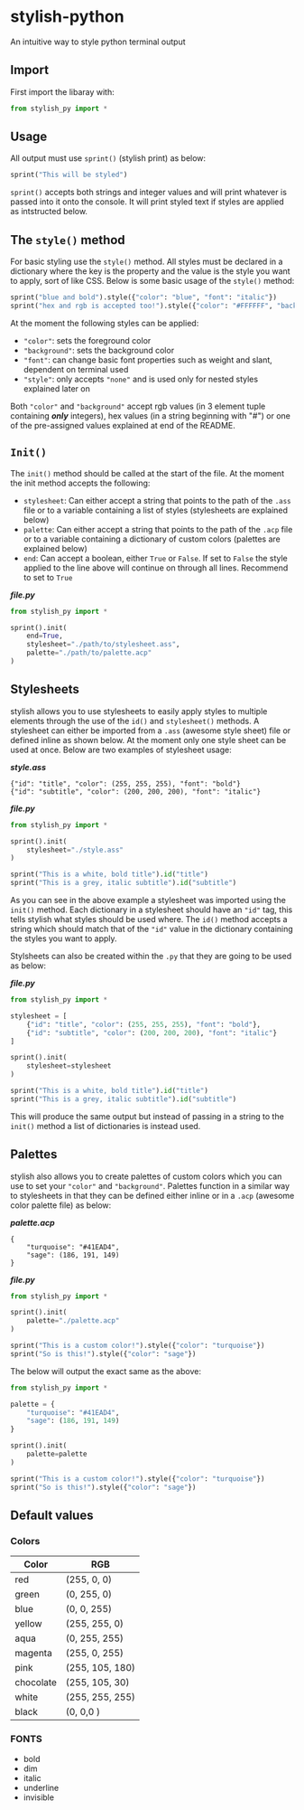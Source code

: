 # stylish-python
An intuitive way to style python terminal output

## Import

First import the libaray with:
```python
from stylish_py import *
```

## Usage

All output must use `sprint()` (stylish print) as below:
```python
sprint("This will be styled")
```
`sprint()` accepts both strings and integer values and will print whatever is passed into it onto the console. It will print styled text if styles are applied as intstructed below.

## The `style()` method

For basic styling use the `style()` method. All styles must be declared in a dictionary where the key is the property and the value is the style you want to apply, sort of like CSS. Below is some basic usage of the `style()` method:
```python
sprint("blue and bold").style({"color": "blue", "font": "italic"})
sprint("hex and rgb is accepted too!").style({"color": "#FFFFFF", "background": (0,0,0)})
```

At the moment the following styles can be applied:
* `"color"`: sets the foreground color
* `"background"`: sets the background color
* `"font"`: can change basic font properties such as weight and slant, dependent on terminal used
* `"style"`: only accepts `"none"` and is used only for nested styles explained later on

Both `"color"` and `"background"` accept rgb values (in 3 element tuple containing ***only*** integers), hex values (in a string beginning with "#") or one of the pre-assigned values explained at end of the README.

## `Init()`

The `init()` method should be called at the start of the file. At the moment the init method accepts the following:
* `stylesheet`: Can either accept a string that points to the path of the `.ass` file or to a variable containing a list of styles (stylesheets are explained below)
* `palette`: Can either accept a string that points to the path of the `.acp` file or to a variable containing a dictionary of custom colors (palettes are explained below)
* `end`: Can accept a boolean, either `True` or `False`. If set to `False` the style applied to the line above will continue on through all lines. Recommend to set to `True`

***file.py***
```python
from stylish_py import *

sprint().init(
    end=True,
    stylesheet="./path/to/stylesheet.ass",
    palette="./path/to/palette.acp"
)
```

## Stylesheets

stylish allows you to use stylesheets to easily apply styles to multiple elements through the use of the `id()` and `stylesheet()` methods. A stylesheet can either be imported from a `.ass` (awesome style sheet) file or defined inline as shown below. At the moment only one style sheet can be used at once. Below are two examples of stylesheet usage:

***style.ass***
```
{"id": "title", "color": (255, 255, 255), "font": "bold"}
{"id": "subtitle", "color": (200, 200, 200), "font": "italic"}
```

***file.py***
```python
from stylish_py import *

sprint().init(
    stylesheet="./style.ass"
)

sprint("This is a white, bold title").id("title")
sprint("This is a grey, italic subtitle").id("subtitle")
```

As you can see in the above example a stylesheet was imported using the `init()` method. Each dictionary in a stylesheet should have an `"id"` tag, this tells stylish what styles should be used where. The `id()` method accepts a string which should match that of the `"id"` value in the dictionary containing the styles you want to apply.

Stylsheets can also be created within the `.py` that they are going to be used as below:

***file.py***
```python
from stylish_py import *

stylesheet = [
    {"id": "title", "color": (255, 255, 255), "font": "bold"},
    {"id": "subtitle", "color": (200, 200, 200), "font": "italic"}
]

sprint().init(
    stylesheet=stylesheet
)

sprint("This is a white, bold title").id("title")
sprint("This is a grey, italic subtitle").id("subtitle")
```

This will produce the same output but instead of passing in a string to the `init()` method a list of dictionaries is instead used.

## Palettes

stylish also allows you to create palettes of custom colors which you can use to set your `"color"` and `"background"`. Palettes function in a similar way to stylesheets in that they can be defined either inline or in a `.acp` (awesome color palette file) as below:

***palette.acp***
```
{
    "turquoise": "#41EAD4",
    "sage": (186, 191, 149)
}
```

***file.py***
```python
from stylish_py import *

sprint().init(
    palette="./palette.acp"
)

sprint("This is a custom color!").style({"color": "turquoise"})
sprint("So is this!").style({"color": "sage"})
```

The below will output the exact same as the above:

```python
from stylish_py import *

palette = {
    "turquoise": "#41EAD4",
    "sage": (186, 191, 149)
}

sprint().init(
    palette=palette
)

sprint("This is a custom color!").style({"color": "turquoise"})
sprint("So is this!").style({"color": "sage"})
```

## Default values

### Colors

Color | RGB
--- | ---
red | (255, 0, 0)
green | (0, 255, 0)
blue | (0, 0, 255)
yellow | (255, 255, 0)
aqua | (0, 255, 255)
magenta | (255, 0, 255)
pink | (255, 105, 180)
chocolate | (255, 105, 30)
white | (255, 255, 255)
black | (0, 0,0 )

### FONTS

* bold
* dim
* italic
* underline
* invisible